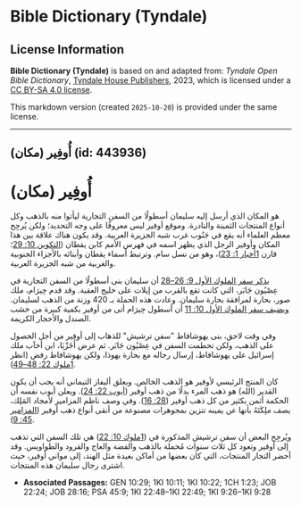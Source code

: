 # Bible Dictionary (Tyndale)

## License Information

**Bible Dictionary (Tyndale)** is based on and adapted from: _Tyndale Open Bible Dictionary_, [Tyndale House Publishers](https://tyndaleopenresources.com/), 2023, which is licensed under a [CC BY-SA 4.0 license](https://creativecommons.org/licenses/by-sa/4.0/legalcode.en).

This markdown version (created `2025-10-20`) is provided under the same license.



--------------------------------

## أُوفِير (مكان) (id: 443936)

أُوفِير (مكان)
==============

هو المكان الذي أرسل إليه سليمان أسطولًا من السفن التجارية ليأتوا منه بالذهب وكل أنواع المنتجات الثمينة والنادرة. وموقع أوفير ليس معروفًا على وجه التحديد؛ ولكن يُرجِح معظم العلماء أنه يقع في جَنُوب غرب شبه الجزيرة العربية. وقد يكون هناك علاقة بين هذا المكان وأوفير الرجل الذي يظهر اسمه في فهرس الأمم كابن يقطان ([التكوين 10: 29](https://ref.ly/Gen10:29)؛ قارن [1أخبار 1: 23](https://ref.ly/1Chr1:23))، وهو من نسل سام. وترتبط أسماء يقطان وأبنائه بالأجزاء الجنوبية والغربية من شبه الجزيرة العربية.

[يذكر سفر الملوك الأول 9: 26–28](https://ref.ly/1Kgs9:26-1Kgs9:28) أن سليمان بنى أسطولًا من السفن التجارية في عِصْيُون جَابَر، التي كانت تقع بالقرب من إيلات على خليج العقبة. وقد قدم حِيرَام، ملك صور، بحارة لمرافقة بحارة سليمان. وعادت هذه الحملة بـ 420 وزنة من الذهب لسليمان. [ويضيف سفر الملوك الأول 10: 11](https://ref.ly/1Kgs10:11) أن أسطول حِيرَام أتى من أوفير بكمية كبيرة من خشب الصندل والأحجار الكريمة.

وفي وقت لاحق، بنى يهوشافاط "سفن ترشيش" للذهاب إلى أوفير من أجل الحصول على الذهب، ولكن تحطمت السفن في عِصْيُون جَابَر. ثم عرض أَخَزْيَا، ابن أخآب ملك إسرائيل على يهوشافاط، إرسال رجاله مع بحارة يهوذا، ولكن يهوشافاط رفض (انظر [1ملوك 22: 48–49](https://ref.ly/1Kgs22:48-1Kgs22:49)).

كان المنتج الرئيسي لأوفير هو الذهب الخالص. ويعلق أليفاز التيماني أنه يجب أن يكون القدير (الله) هو ذهب المرء بدلًا من ذهب أوفير ([أيوب 22: 24](https://ref.ly/Job22:24)). ويعلن أيوب نفسه أن الحكمة أثمن بكثير من كل ذهب أوفير ([28: 16](https://ref.ly/Job28:16)). وفي وصف ناظم المزامير لأمجاد المَلِك، يصف ملِكَتَهُ بأنها عن يمينه تتزين بمجوهرات مصنوعة من أنقى أنواع ذهب أوفير ([المزامير 45: 9](https://ref.ly/Ps45:9)).

ويُرجِح البعض أن سفن ترشيش المذكورة في ([1ملوك 10: 22](https://ref.ly/1Kgs10:22)) هي تلك السفن التي تذهب إلى أوفير وتعود كل ثلاث سنوات مُحملة بالذهب والفضة والعاج والقرود والطواويس. وقد أحضر التجار المنتجات، التي كان بعضها من أماكن بعيدة مثل الهند، إلى مواني أوفير، حيث اشترى رجال سليمان هذه المنتجات.

* **Associated Passages:** GEN 10:29; 1KI 10:11; 1KI 10:22; 1CH 1:23; JOB 22:24; JOB 28:16; PSA 45:9; 1KI 22:48–1KI 22:49; 1KI 9:26–1KI 9:28

